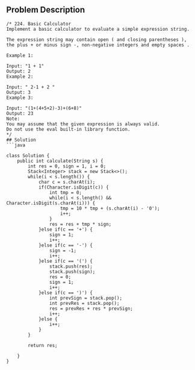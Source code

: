## Problem Description
```
/* 224. Basic Calculator
Implement a basic calculator to evaluate a simple expression string.

The expression string may contain open ( and closing parentheses ), 
the plus + or minus sign -, non-negative integers and empty spaces .

Example 1:

Input: "1 + 1"
Output: 2
Example 2:

Input: " 2-1 + 2 "
Output: 3
Example 3:

Input: "(1+(4+5+2)-3)+(6+8)"
Output: 23
Note:
You may assume that the given expression is always valid.
Do not use the eval built-in library function.
*/
## Solution
```java

class Solution {
    public int calculate(String s) {
        int res = 0, sign = 1, i = 0;
        Stack<Integer> stack = new Stack<>();
        while(i < s.length()) {
            char c = s.charAt(i);
            if(Character.isDigit(c)) {
                int tmp = 0;
                while(i < s.length() && Character.isDigit(s.charAt(i))) {
                    tmp = 10 * tmp + (s.charAt(i) - '0');
                    i++;
                }
                res = res + tmp * sign;
            }else if(c == '+') {
                sign = 1;
                i++;
            }else if(c == '-') {
                sign = -1;
                i++;
            }else if(c == '(') {
                stack.push(res);
                stack.push(sign);
                res = 0;
                sign = 1;
                i++;
            }else if(c == ')') {
                int prevSign = stack.pop();
                int prevRes = stack.pop();
                res = prevRes + res * prevSign;
                i++;
            }else {
                i++;
            }
        }
        
        return res;
        
    }
}